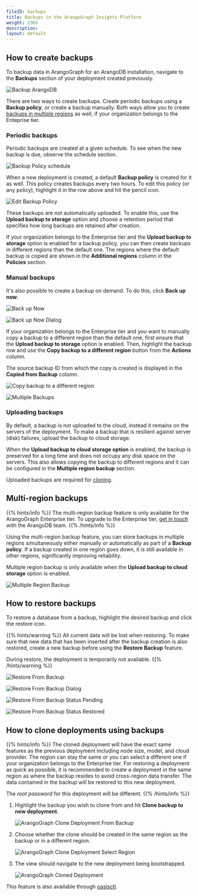 ```yaml
---
fileID: backups
title: Backups in the ArangoGraph Insights Platform
weight: 2365
description: 
layout: default
---
```

## How to create backups

To backup data in ArangoGraph for an ArangoDB installation, navigate to the
**Backups** section of your deployment created previously.

![Backup ArangoDB](/images/arangograph-backup-section.png)

There are two ways to create backups. Create periodic backups using a
**Backup policy**, or create a backup manually.
Both ways allow you to create [backups in multiple regions](#multi-region-backups)
as well, if your organization belongs to the Enteprise tier.

### Periodic backups

Periodic backups are created at a given schedule. To see when the new backup is
due, observe the schedule section.

![Backup Policy schedule](/images/arangograph-backup-policy-schedule.png)

When a new deployment is created, a default **Backup policy** is created for it
as well. This policy creates backups every two hours. To edit this policy
(or any policy), highlight it in the row above and hit the pencil icon.

![Edit Backup Policy](/images/arangograph-edit-backup-policy.png)

These backups are not automatically uploaded. To enable this, use the
**Upload backup to storage** option and choose a retention period that
specifies how long backups are retained after creation. 

If your organization belongs to the Enterprise tier and the
**Upload backup to storage** option is enabled for a backup policy,
you can then create backups in different regions than the default one.
The regions where the default backup is copied are shown in the
**Additional regions** column in the **Policies** section.

### Manual backups

It's also possible to create a backup on demand. To do this, click **Back up now**.

![Back up Now](/images/arangograph-back-up-now.png)

![Back up Now Dialog](/images/arangograph-back-up-now-dialog.png)

If your organization belongs to the Enterprise tier and you want to manually
copy a backup to a different region than the default
one, first ensure that the **Upload backup to storage** option is enabled.
Then, highlight the backup row and use the
**Copy backup to a different region** button from the **Actions** column. 

The source backup ID from
which the copy is created is displayed in the **Copied from Backup** column.

![Copy backup to a different region](/images/arangograph-copy-backup-different-region.png)

![Multiple Backups](/images/arangograph-multiple-backups.png)

### Uploading backups

By default, a backup is not uploaded to the cloud, instead it remains on the
servers of the deployment. To make a backup that is resilient against server
(disk) failures, upload the backup to cloud storage. 

When the **Upload backup to cloud storage option** is enabled, the backup is
preserved for a long time and does not occupy any disk space on the servers.
This also allows copying the backup to different regions and it can be
configured in the **Multiple region backup** section.

Uploaded backups are
required for [cloning](#how-to-clone-deployments-using-backups).

## Multi-region backups

{{% hints/info %}}
The multi-region backup feature is only available for the ArangoGraph
Enterprise tier. To upgrade to the Enterprise tier,
[get in touch](https://www.arangodb.com/contact/)
with the ArangoDB team.
{{% /hints/info %}}

Using the multi-region backup feature, you can store backups in multiple regions
simultaneously either manually or automatically as part of a **Backup policy**.
If a backup created in one region goes down, it is still available in other
regions, significantly improving reliability. 

Multiple region backup is only available when the
**Upload backup to cloud storage** option is enabled.

![Multiple Region Backup](/images/arangograph-multi-region-backup.png)

## How to restore backups

To restore a database from a backup, highlight the desired backup and click the restore icon.

{{% hints/warning %}}
All current data will be lost when restoring. To make sure that new data that
has been inserted after the backup creation is also restored, create a new 
backup before using the **Restore Backup** feature. 

During restore, the deployment is temporarily not available.
{{% /hints/warning %}}

![Restore From Backup](/images/arangograph-restore-from-backup.png)

![Restore From Backup Dialog](/images/arangograph-restore-from-backup-dialog.png)

![Restore From Backup Status Pending](/images/arangograph-restore-from-backup-status-pending.png)

![Restore From Backup Status Restored](/images/arangograph-restore-from-backup-status-restored.png)

## How to clone deployments using backups

{{% hints/info %}}
The cloned deployment will have the exact same features as the previous
deployment including node size, model, and cloud provider. The region
can stay the same or you can select a different one if your organization belongs
to the Enterprise tier.
For restoring a deployment as quick as possible, it is recommended to create a
deployment in the same region as where the backup resides to avoid cross-region
data transfer.
The data contained in the backup will be restored to this new deployment.

The *root password* for this deployment will be different.
{{% /hints/info %}}

1. Highlight the backup you wish to clone from and hit **Clone backup to new deployment**.

   ![ArangoGraph Clone Deployment From Backup](/images/arangograph-clone-deployment-from-backup.png)

2. Choose whether the clone should be created in the same region as the backup or in a
   different region.

   ![ArangoGraph Clone Deployment Select Region](/images/arangograph-clone-select-region.png) 

3. The view should navigate to the new deployment being bootstrapped.

   ![ArangoGraph Cloned Deployment](/images/arangograph-cloned-deployment.png)

This feature is also available through [oasisctl](oasisctl/).
